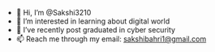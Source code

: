 - 👋 Hi, I’m @Sakshi3210
- 👀 I’m interested in learning about digital world
- 🌱 I’ve recently post graduated in cyber security
- 📫 Reach me through my email: sakshibahri1@gmail.com

<!---
Sakshi3210/Sakshi3210 is a ✨ special ✨ repository because its `README.md` (this file) appears on your GitHub profile.
You can click the Preview link to take a look at your changes.
--->
